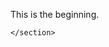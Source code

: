 <!DOCTYPE html>
<html lang="en">
<head>
    <meta charset="UTF-8">
    <meta name="viewport" content="width=device-width, initial-scale=1.0">
    <title>What!</title>
    <link rel="stylesheet" type="text/css" href="git.io.css">

</head>
<body>
    <section id="button">
      <p>This is the beginning.</p>
     
       
      

    </section>

        

</body>
</html>